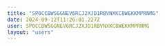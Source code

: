 ```yaml
---
title: "SP0CCBWSGGNEV6RCJ2XJD1RBVNXKC8WEKKMPRNMG"
date: 2024-09-12T11:26:01.227Z
user: SP0CCBWSGGNEV6RCJ2XJD1RBVNXKC8WEKKMPRNMG
layout: "users"
---
```

    